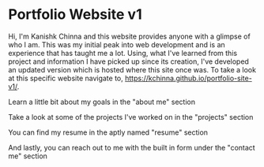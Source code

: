 # Portfolio Website v1

Hi, I'm Kanishk Chinna and this website provides anyone with a glimpse of who I am.
This was my initial peak into web development and is an experience that has taught me a lot.
Using, what I've learned from this project and information I have picked up since its creation, I've developed an updated version which is hosted where this site once was.
To take a look at this specific website navigate to, https://kchinna.github.io/portfolio-site-v1/.

Learn a little bit about my goals in the "about me" section

Take a look at some of the projects I've worked on in the "projects" section

You can find my resume in the aptly named "resume" section

And lastly, you can reach out to me with the built in form under the "contact me" section
